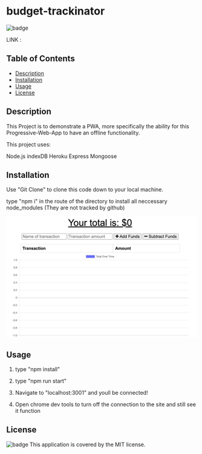 # budget-trackinator

![badge](https://img.shields.io/badge/license-MIT-brightgreen)<br />

LINK : 

## Table of Contents
- [Description](#description)
- [Installation](#installation)
- [Usage](#usage)
- [License](#license)
    
## Description

This Project is to demonstrate a PWA, more specifically the ability for this Progressive-Web-App to have an offline functionality.

This project uses:

Node.js
indexDB
Heroku
Express
Mongoose

## Installation

Use "Git Clone" to clone this code down to your local machine.

type "npm i" in the route of the directory to install all neccessary node_modules (They are not tracked by github)

![Screenshot](/readme-assets/web.png)

## Usage

1. type "npm install"

2. type "npm run start"

3. Navigate to "localhost:3001" and youll be connected!

4. Open chrome dev tools to turn off the connection to the site and still see it function

## License

![badge](https://img.shields.io/badge/license-MIT-brightgreen)
This application is covered by the MIT license. 